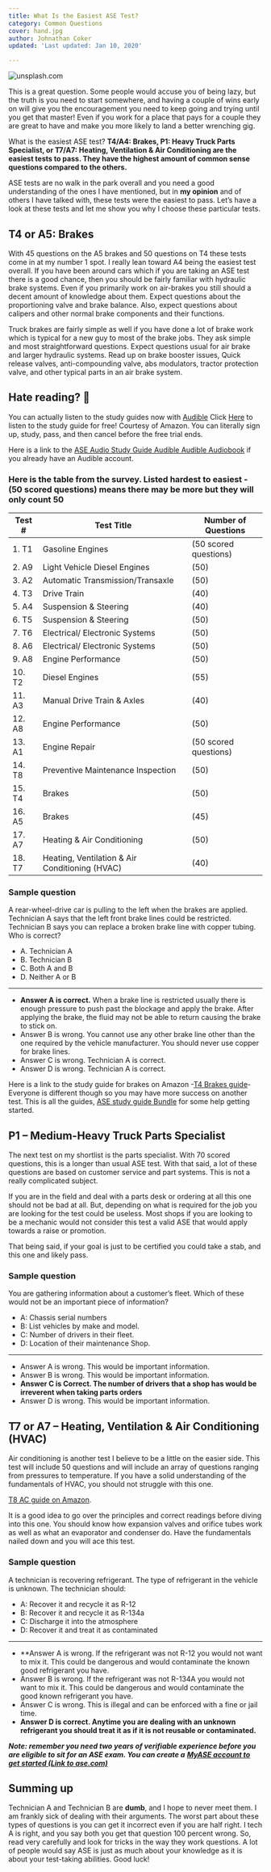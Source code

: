 ```yaml
---
title: What Is the Easiest ASE Test?
category: Common Questions
cover: hand.jpg
author: Johnathan Coker
updated: 'Last updated: Jan 10, 2020'

---
```

![unsplash.com](./hand.jpg)

This is a great question. Some people would accuse you of being lazy, but the truth is you need to start somewhere, and having a couple of wins early on will give you the encouragement you need to keep going and trying until you get that master! Even if you work for a place that pays for a couple they are great to have and make you more likely to land a better wrenching gig.

What is the easiest ASE test? **T4/A4: Brakes, P1: Heavy Truck Parts Specialist, or T7/A7: Heating, Ventilation & Air Conditioning are the easiest tests to pass. They have the highest amount of common sense questions compared to the others.**

ASE tests are no walk in the park overall and you need a good understanding of the ones I have mentioned, but in **my opinion** and of others I have talked with, these tests were the easiest to pass. Let’s have a look at these tests and let me show you why I choose these particular tests.

## T4 or A5: Brakes

With 45 questions on the A5 brakes and 50 questions on T4 these tests come in at my number 1 spot. I really lean toward A4 being the easiest test overall. If you have been around cars which if you are taking an ASE test there is a good chance, then you should be fairly familiar with hydraulic brake systems. Even if you primarily work on air-brakes you still should a decent amount of knowledge about them. Expect questions about the proportioning valve and brake balance. Also, expect questions about calipers and other normal brake components and their functions.

Truck brakes are fairly simple as well if you have done a lot of brake work which is typical for a new guy to most of the brake jobs. They ask simple and most straightforward questions. Expect questions usual for air brake and larger hydraulic systems. Read up on brake booster issues, Quick release valves, anti-compounding valve, abs modulators, tractor protection valve, and other typical parts in an air brake system.

## Hate reading? 📕

You can actually listen to the study guides now with [Audible](https://amzn.to/2K3v96s) Click [Here](https://amzn.to/2K3v96s) to listen to the study guide for free! Courtesy of Amazon. You can literally sign up, study, pass, and then cancel before the free trial ends.

Here is a link to the [ASE Audio Study Guide Audible Audible Audiobook](https://amzn.to/32EcKDy) if you already have an Audible account.

### Here is the table from the survey. Listed hardest to easiest - (50 scored questions) means there may be more but they will only count 50

| Test # | Test Title | Number of Questions |
| --- | --- | --- |
| 1. T1 | Gasoline Engines | (50 scored questions) |
| 2. A9 | Light Vehicle Diesel Engines | (50) |
| 3. A2 | Automatic Transmission/Transaxle | (50) |
| 4. T3 | Drive Train | (40) |
| 5. A4 | Suspension & Steering | (40) |
| 6. T5 | Suspension & Steering | (50) |
| 7. T6 | Electrical/ Electronic Systems | (50) |
| 8. A6 | Electrical/ Electronic Systems | (50) |
| 9. A8 | Engine Performance | (50) |
| 10. T2 | Diesel Engines | (55) |
| 11. A3 | Manual Drive Train & Axles | (40) |
| 12. A8 | Engine Performance | (50) |
| 13. A1 | Engine Repair | (50 scored questions) |
| 14. T8 | Preventive Maintenance Inspection | (50) |
| 15. T4 | Brakes | (50) |
| 16. A5 | Brakes | (45) |
| 17. A7 | Heating & Air Conditioning | (50) |
| 18. T7 | Heating, Ventilation & Air Conditioning (HVAC) | (40) |

### Sample question

A rear-wheel-drive car is pulling to the left when the brakes are applied. Technician A says that the left front brake lines could be restricted. Technician B says you can replace a broken brake line with copper tubing. Who is correct?

* A. Technician A
* B. Technician B
* C. Both A and B
* D. Neither A or B

***

* **Answer A is correct.** When a brake line is restricted usually there is enough pressure to push past the blockage and apply the brake. After applying the brake, the fluid may not be able to return causing the brake to stick on.
* Answer B is wrong. You cannot use any other brake line other than the one required by the vehicle manufacturer. You should never use copper for brake lines.
* Answer C is wrong. Technician A is correct.
* Answer D is wrong. Technician A is correct.

Here is a link to the study guide for brakes on Amazon -[T4 Brakes guide](https://amzn.to/2N98qF0)- Everyone is different though so you may have more success on another test. This is all the guides, [ASE study guide Bundle](https://amzn.to/32ayKDc) for some help getting started.

## P1 – Medium-Heavy Truck Parts Specialist

The next test on my shortlist is the parts specialist. With 70 scored questions, this is a longer than usual ASE test. With that said, a lot of these questions are based on customer service and part systems. This is not a really complicated subject.

If you are in the field and deal with a parts desk or ordering at all this one should not be bad at all. But, depending on what is required for the job you are looking for the test could be useless. Most shops if you are looking to be a mechanic would not consider this test a valid ASE that would apply towards a raise or promotion.

That being said, if your goal is just to be certified you could take a stab, and this one and likely pass.

### Sample question

You are gathering information about a customer’s fleet. Which of these would not be an important piece of information?

* A: Chassis serial numbers
* B: List vehicles by make and model.
* C: Number of drivers in their fleet.
* D: Location of their maintenance Shop.

***

* Answer A is wrong. This would be important information.
* Answer B is wrong. This would be important information.
* **Answer C is Correct. The number of drivers that a shop has would be irreverent when taking parts orders**
* Answer D is wrong. This would be important information.

## T7 or A7 – Heating, Ventilation & Air Conditioning (HVAC)

Air conditioning is another test I believe to be a little on the easier side. This test will include 50 questions and will include an array of questions ranging from pressures to temperature. If you have a solid understanding of the fundamentals of HVAC, you should not struggle with this one.

[T8 AC guide on Amazon](https://amzn.to/34q2wVW).

It is a good idea to go over the principles and correct readings before diving into this one. You should know how expansion valves and orifice tubes work as well as what an evaporator and condenser do. Have the fundamentals nailed down and you will ace this test.

### Sample question

A technician is recovering refrigerant. The type of refrigerant in the vehicle is unknown. The technician should:

* A: Recover it and recycle it as R-12
* B: Recover it and recycle it as R-134a
* C: Discharge it into the atmosphere
* D: Recover it and treat it as contaminated

***

* **Answer A is wrong. If the refrigerant was not R-12 you would not want to mix it. This could be dangerous and would contaminate the known good refrigerant you have.
* Answer B is wrong. If the refrigerant was not R-134A you would not want to mix it. This could be dangerous and would contaminate the good known refrigerant you have.
* Answer C is wrong. This is illegal and can be enforced with a fine or jail time.
* **Answer D is correct. Anytime you are dealing with an unknown refrigerant you should treat it as if it is not reusable or contaminated.**

**_Note: remember you need two years of verifiable experience before you are eligible to sit for an ASE exam. You can create a_** [**_MyASE account to get started (Link to ase.com)_**](https://www.ase.com/Tests/ASE-Certification-Tests/Register-Now.aspx)

## Summing up

Technician A and Technician B are **dumb**, and I hope to never meet them. I am frankly sick of dealing with their arguments. The worst part about these types of questions is you can get it incorrect even if you are half right. I tech A is right, and you say both you get that question 100 percent wrong. So, read very carefully and look for tricks in the way they work questions. A lot of people would say ASE is just as much about your knowledge as it is about your test-taking abilities. Good luck!